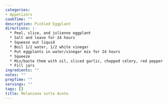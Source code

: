 ```yaml
---
categories:
- Appetizers
cookTime: ""
description: Pickled Eggplant
directions: |-
  * Peel, slice, and julienne eggplant
  * Salt and leave for 24 hours
  * Squeeze out liquid
  * Boil 1/2 water, 1/2 white vinegar
  * Put eggplants in water/vinegar mix for 24 hours
  * Squeeze
  * Mix/baste them with oil, sliced garlic, chopped celery, red pepper flakes, oregano, pepper (black peppercorns)
  * Fill jars
ingredients: ""
notes: ""
prepTime: ""
servings: ""
tags: []
title: Melanzane sotto Aceto
---
```

